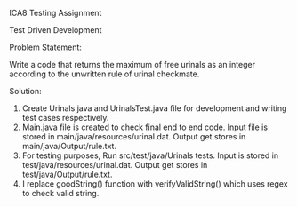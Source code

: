 ICA8 Testing Assignment

Test Driven Development

Problem Statement:

Write a code that returns the maximum of free urinals as an integer according to the unwritten rule of urinal checkmate.

Solution:

1. Create Urinals.java and UrinalsTest.java file for development and writing test cases respectively.
2. Main.java file is created to check final end to end code. 
Input file is stored in main/java/resources/urinal.dat.
Output get stores in main/java/Output/rule.txt.
3. For testing purposes, 
   Run src/test/java/Urinals tests.
   Input is stored in test/java/resources/urinal.dat.
   Output get stores in test/java/Output/rule.txt.
4. I replace goodString() function with verifyValidString() which uses regex to check valid string.

